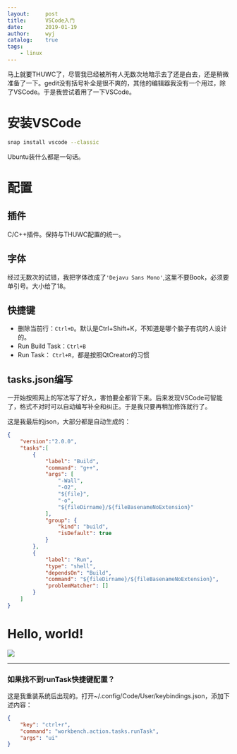 ```yaml
---
layout:		post
title:		VSCode入门
date:		2019-01-19
author:		wyj
catalog:	true
tags:
    - linux
---
```


马上就要THUWC了，尽管我已经被所有人无数次地暗示去了还是白去，还是稍微准备了一下。gedit没有括号补全是很不爽的，其他的编辑器我没有一个用过，除了VSCode。于是我尝试着用了一下VSCode。
# 安装VSCode
```bash
snap install vscode --classic
```
Ubuntu装什么都是一句话。

# 配置
## 插件
C/C++插件。保持与THUWC配置的统一。
## 字体
经过无数次的试错，我把字体改成了`'Dejavu Sans Mono'`,这里不要Book，必须要单引号。大小给了18。
## 快捷键
- 删除当前行：`Ctrl+D`。默认是Ctrl+Shift+K，不知道是哪个脑子有坑的人设计的。
- Run Build Task：`Ctrl+B`
- Run Task： `Ctrl+R`，都是按照QtCreator的习惯

## tasks.json编写
一开始按照网上的写法写了好久，害怕要全都背下来。后来发现VSCode可智能了，格式不对时可以自动编写补全和纠正。于是我只要再稍加修饰就行了。

这是我最后的json，大部分都是自动生成的：
```json
{
	"version":"2.0.0",
	"tasks":[
		{
			"label": "Build",
			"command": "g++",
			"args": [
				"-Wall",
				"-O2",
				"${file}",
				"-o",
				"${fileDirname}/${fileBasenameNoExtension}"
			],
			"group": {
				"kind": "build",
				"isDefault": true
			}
		},
		{
			"label": "Run",
			"type": "shell",
			"dependsOn": "Build",
			"command": "${fileDirname}/${fileBasenameNoExtension}",
			"problemMatcher": []
		}
	]
}
```
# Hello, world!
![](https://i.loli.net/2019/01/19/5c42ced670920.png
)

---

### 如果找不到runTask快捷键配置？
这是我重装系统后出现的。打开~/.config/Code/User/keybindings.json，添加下述内容：
```json
{
    "key": "ctrl+r",
    "command": "workbench.action.tasks.runTask",
    "args": "ui"
}
```
